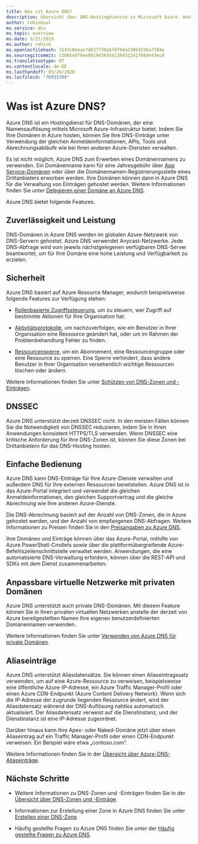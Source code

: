 ```yaml
---
title: Was ist Azure DNS?
description: Übersicht über DNS-Hostingdienste in Microsoft Azure. Hosten Ihrer Domäne in Microsoft Azure.
author: rohinkoul
ms.service: dns
ms.topic: overview
ms.date: 3/21/2019
ms.author: rohink
ms.openlocfilehash: 1543c0daae7d637730a5f8f9da2305423ba7f84e
ms.sourcegitcommit: c2065e6f0ee0919d36554116432241760de43ec8
ms.translationtype: HT
ms.contentlocale: de-DE
ms.lasthandoff: 03/26/2020
ms.locfileid: "76932399"
---
```

# <a name="what-is-azure-dns"></a>Was ist Azure DNS?

Azure DNS ist ein Hostingdienst für DNS-Domänen, der eine Namensauflösung mittels Microsoft Azure-Infrastruktur bietet. Indem Sie Ihre Domänen in Azure hosten, können Sie Ihre DNS-Einträge unter Verwendung der gleichen Anmeldeinformationen, APIs, Tools und Abrechnungsabläufe wie bei Ihren anderen Azure-Diensten verwalten.

Es ist nicht möglich, Azure DNS zum Erwerben eines Domänennamens zu verwenden. Ein Domänenname kann für eine Jahresgebühr über [App Service-Domänen](https://docs.microsoft.com/azure/app-service/manage-custom-dns-buy-domain#buy-the-domain) oder über die Domänennamen-Registrierungsstelle eines Drittanbieters erworben werden. Ihre Domänen können dann in Azure DNS für die Verwaltung von Einträgen gehostet werden. Weitere Informationen finden Sie unter [Delegieren einer Domäne an Azure DNS](dns-domain-delegation.md).

Azure DNS bietet folgende Features.

## <a name="reliability-and-performance"></a>Zuverlässigkeit und Leistung

DNS-Domänen in Azure DNS werden im globalen Azure-Netzwerk von DNS-Servern gehostet. Azure DNS verwendet Anycast-Netzwerke. Jede DNS-Abfrage wird vom jeweils nächstgelegenen verfügbaren DNS-Server beantwortet, um für Ihre Domäne eine hohe Leistung und Verfügbarkeit zu erzielen.

## <a name="security"></a>Sicherheit

 Azure DNS basiert auf Azure Resource Manager, wodurch beispielsweise folgende Features zur Verfügung stehen:

* [Rollenbasierte Zugriffssteuerung](https://docs.microsoft.com/azure/azure-resource-manager/resource-group-overview), um zu steuern, wer Zugriff auf bestimmte Aktionen für Ihre Organisation hat.

* [Aktivitätsprotokolle](https://docs.microsoft.com/azure/azure-resource-manager/resource-group-overview), um nachzuverfolgen, wie ein Benutzer in Ihrer Organisation eine Ressource geändert hat, oder um im Rahmen der Problembehandlung Fehler zu finden.

* [Ressourcensperre](https://docs.microsoft.com/azure/azure-resource-manager/resource-group-lock-resources), um ein Abonnement, eine Ressourcengruppe oder eine Ressource zu sperren. Eine Sperre verhindert, dass andere Benutzer in Ihrer Organisation versehentlich wichtige Ressourcen löschen oder ändern.

Weitere Informationen finden Sie unter [Schützen von DNS-Zonen und -Einträgen](dns-protect-zones-recordsets.md). 

## <a name="dnssec"></a>DNSSEC

Azure DNS unterstützt derzeit DNSSEC nicht. In den meisten Fällen können Sie die Notwendigkeit von DNSSEC reduzieren, indem Sie in Ihren Anwendungen konsistent HTTPS/TLS verwenden. Wenn DNSSEC eine kritische Anforderung für Ihre DNS-Zonen ist, können Sie diese Zonen bei Drittanbietern für das DNS-Hosting hosten.

## <a name="ease-of-use"></a>Einfache Bedienung

 Azure DNS kann DNS-Einträge für Ihre Azure-Dienste verwalten und außerdem DNS für Ihre externen Ressourcen bereitstellen. Azure DNS ist in das Azure-Portal integriert und verwendet die gleichen Anmeldeinformationen, den gleichen Supportvertrag und die gleiche Abrechnung wie Ihre anderen Azure-Dienste. 

Die DNS-Abrechnung basiert auf der Anzahl von DNS-Zonen, die in Azure gehostet werden, und der Anzahl von empfangenen DNS-Abfragen. Weitere Informationen zu Preisen finden Sie in den [Preisangaben zu Azure DNS](https://azure.microsoft.com/pricing/details/dns/).

Ihre Domänen und Einträge können über das Azure-Portal, mithilfe von Azure PowerShell-Cmdlets sowie über die plattformübergreifende Azure-Befehlszeilenschnittstelle verwaltet werden. Anwendungen, die eine automatisierte DNS-Verwaltung erfordern, können über die REST-API und SDKs mit dem Dienst zusammenarbeiten.

## <a name="customizable-virtual-networks-with-private-domains"></a>Anpassbare virtuelle Netzwerke mit privaten Domänen

Azure DNS unterstützt auch private DNS-Domänen. Mit diesem Feature können Sie in Ihren privaten virtuellen Netzwerken anstelle der derzeit von Azure bereitgestellten Namen Ihre eigenen benutzerdefinierten Domänennamen verwenden.

Weitere Informationen finden Sie unter [Verwenden von Azure DNS für private Domänen](private-dns-overview.md).

## <a name="alias-records"></a>Aliaseinträge

Azure DNS unterstützt Aliasdatensätze. Sie können einen Aliaseintragssatz verwenden, um auf eine Azure-Ressource zu verweisen, beispielsweise eine öffentliche Azure-IP-Adresse, ein Azure Traffic Manager-Profil oder einen Azure CDN-Endpunkt (Azure Content Delivery Network). Wenn sich die IP-Adresse der zugrunde liegenden Ressource ändert, wird der Aliasdatensatz während der DNS-Auflösung nahtlos automatisch aktualisiert. Der Aliasdatensatz verweist auf die Dienstinstanz, und der Dienstinstanz ist eine IP-Adresse zugeordnet.

Darüber hinaus kann Ihre Apex- oder Naked-Domäne jetzt über einen Aliaseintrag auf ein Traffic Manager-Profil oder einen CDN-Endpunkt verweisen. Ein Beispiel wäre etwa „contoso.com“.

Weitere Informationen finden Sie in der [Übersicht über Azure-DNS-Aliaseinträge](dns-alias.md).

## <a name="next-steps"></a>Nächste Schritte

* Weitere Informationen zu DNS-Zonen und -Einträgen finden Sie in der [Übersicht über DNS-Zonen und -Einträge](dns-zones-records.md).

* Informationen zur Erstellung einer Zone in Azure DNS finden Sie unter [Erstellen einer DNS-Zone](./dns-getstarted-create-dnszone-portal.md).

* Häufig gestellte Fragen zu Azure DNS finden Sie unter der [Häufig gestellte Fragen zu Azure DNS](dns-faq.md).

